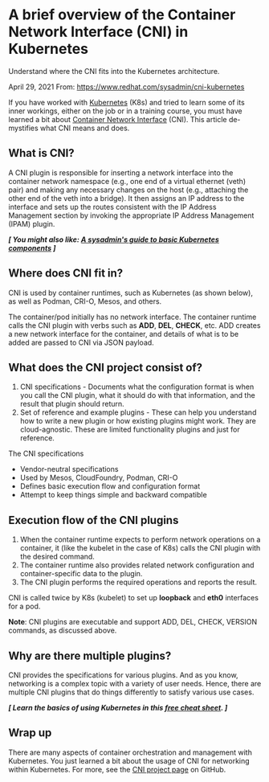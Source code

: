 # A brief overview of the Container Network Interface (CNI) in Kubernetes     

Understand where the CNI fits into the Kubernetes architecture.

April 29, 2021 From: https://www.redhat.com/sysadmin/cni-kubernetes

If you have worked with [Kubernetes](https://www.redhat.com/en/topics/containers/what-is-kubernetes?intcmp=701f20000012ngPAAQ) (K8s) and tried to learn some of its inner workings, either on the job or in a  training course, you must have learned a bit about [Container Network Interface](https://kubernetes.io/docs/concepts/extend-kubernetes/compute-storage-net/network-plugins/) (CNI). This article de-mystifies what CNI means and does.

## What is CNI?

A CNI plugin is responsible for inserting a network interface into  the container network namespace (e.g., one end of a virtual ethernet  (veth) pair) and making any necessary changes on the host (e.g.,  attaching the other end of the veth into a bridge). It then assigns an  IP address to the interface and sets up the routes consistent with the  IP Address Management section by invoking the appropriate IP Address  Management (IPAM) plugin.

***[ You might also like: [A sysadmin's guide to basic Kubernetes components](https://www.redhat.com/sysadmin/kubernetes-components) ]***

## Where does CNI fit in?

CNI is used by container runtimes, such as Kubernetes (as shown below), as well as Podman, CRI-O, Mesos, and others.

The container/pod initially has no network interface. The container runtime calls the CNI plugin with verbs such as **ADD**, **DEL**, **CHECK**, etc. ADD creates a new network interface for the container, and details of what is to be added are passed to CNI via JSON payload.

## What does the CNI project consist of?

1. CNI specifications - Documents what the configuration format is  when you call the CNI plugin, what it should do with that information,  and the result that plugin should return.
2. Set of reference and example plugins - These can help you  understand how to write a new plugin or how existing plugins might work. They are cloud-agnostic. These are limited functionality plugins and  just for reference.

The CNI specifications

- Vendor-neutral specifications
- Used by Mesos, CloudFoundry, Podman, CRI-O
- Defines basic execution flow and configuration format
- Attempt to keep things simple and backward compatible

## Execution flow of the CNI plugins

1. When the container runtime expects to perform network operations on a container, it (like the kubelet in the case of K8s) calls the CNI  plugin with the desired command.
2. The container runtime also provides related network configuration and container-specific data to the plugin.
3. The CNI plugin performs the required operations and reports the result.

CNI is called twice by K8s (kubelet) to set up **loopback** and **eth0** interfaces for a pod.

**Note**: CNI plugins are executable and support ADD, DEL, CHECK, VERSION commands, as discussed above.

## Why are there multiple plugins?

CNI provides the specifications for various plugins. And as you know, networking is a complex topic with a variety of user needs. Hence,  there are multiple CNI plugins that do things differently to satisfy  various use cases.

***[ Learn the basics of using Kubernetes in this [free cheat sheet](https://developers.redhat.com/promotions/kubernetes-cheatsheet?intcmp=701f20000012ngPAAQ). ]*** 

## Wrap up

There are many aspects of container orchestration and management with Kubernetes. You just learned a bit about the usage of CNI for  networking within Kubernetes. For more, see the [CNI project page](https://github.com/containernetworking/cni) on GitHub.